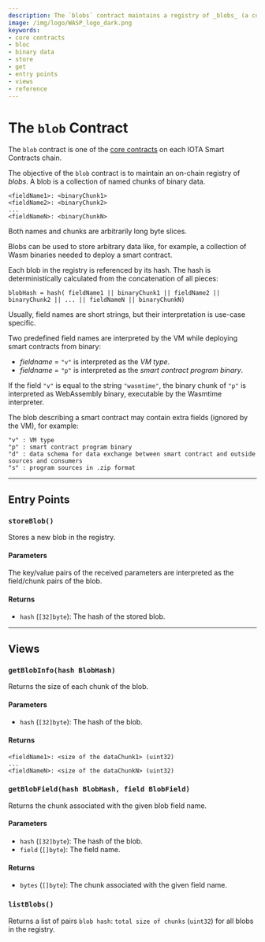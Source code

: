 ```yaml
---
description: The `blobs` contract maintains a registry of _blobs_ (a collection of arbitrary binary data) referenced from smart contracts via their hashes.
image: /img/logo/WASP_logo_dark.png
keywords:
- core contracts
- bloc
- binary data
- store
- get
- entry points
- views
- reference
--- 
```

# The `blob` Contract

The `blob` contract is one of the [core contracts](overview.md) on each IOTA Smart Contracts chain.

The objective of the `blob` contract is to maintain an on-chain registry of _blobs_.
A blob is a collection of named chunks of binary data.

```
<fieldName1>: <binaryChunk1>
<fieldName2>: <binaryChunk2>
...
<fieldNameN>: <binaryChunkN>
```

Both names and chunks are arbitrarily long byte slices.

Blobs can be used to store arbitrary data like, for example, a collection of Wasm binaries needed to deploy a smart contract.

Each blob in the registry is referenced by its hash. The hash is deterministically calculated from the concatenation of all pieces:

```
blobHash = hash( fieldName1 || binaryChunk1 || fieldName2 || binaryChunk2 || ... || fieldNameN || binaryChunkN)
```

Usually, field names are short strings, but their interpretation is use-case specific.

Two predefined field names are interpreted by the VM while deploying smart contracts from binary:

- _fieldname_ = `"v"` is interpreted as the _VM type_.
- _fieldname_ = `"p"` is interpreted as the _smart contract program binary_.

If the field `"v"` is equal to the string `"wasmtime"`, the binary chunk of `"p"` is interpreted as WebAssembly binary, executable by the Wasmtime interpreter.

The blob describing a smart contract may contain extra fields (ignored by the VM), for example:

```
"v" : VM type
"p" : smart contract program binary
"d" : data schema for data exchange between smart contract and outside sources and consumers
"s" : program sources in .zip format
```

---

## Entry Points

### `storeBlob()`

Stores a new blob in the registry.

#### Parameters

The key/value pairs of the received parameters are interpreted as the field/chunk pairs of the blob.

#### Returns

- `hash` (`[32]byte`): The hash of the stored blob.

---

## Views

### `getBlobInfo(hash BlobHash)`

Returns the size of each chunk of the blob.

#### Parameters

- `hash` (`[32]byte`): The hash of the blob.

#### Returns

```
<fieldName1>: <size of the dataChunk1> (uint32)
...
<fieldNameN>: <size of the dataChunkN> (uint32)
```

### `getBlobField(hash BlobHash, field BlobField)`

Returns the chunk associated with the given blob field name.

#### Parameters

- `hash` (`[32]byte`): The hash of the blob.
- `field` (`[]byte`): The field name.

#### Returns

- `bytes` (`[]byte`): The chunk associated with the given field name.

### `listBlobs()`

Returns a list of pairs `blob hash`: `total size of chunks` (`uint32`) for all blobs in the registry.

